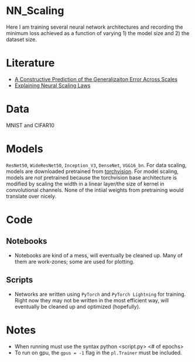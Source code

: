# NN_Scaling

Here I am training several neural network architectures and recording the minimum loss achieved as a function of varying 1) the model size and 2) the dataset size.

# Literature

* [A Constructive Prediction of the Generalizaiton Error Across Scales](https://arxiv.org/abs/1909.12673)
* [Explaining Neural Scaling Laws](https://arxiv.org/abs/2102.06701)

# Data

MNIST and CIFAR10

# Models

`ResNet50`, `WideResNet50`, `Inception_V3`, `DenseNet`, `VGG16_bn`. For data scaling, models are downloaded pretrained from [torchvision](https://pytorch.org/vision/0.8/models.html). For model scaling, models are *not* pretrained because the torchvision base architecture is modified by scaling the width in a linear layer/the size of kernel in convolutional channels. None of the intiial weights from pretraining would translate over nicely.

# Code

## Notebooks

* Notebooks are kind of a mess, will eventually be cleaned up. Many of them are work-zones; some are used for plotting.

## Scripts

* Networks are written using `PyTorch` and `PyTorch Lightning` for training. Right now they may not be written in the most efficient way, will eventually be cleaned up and optimized (hopefully).

# Notes
* When running must use the syntax python <script.py> <# of epochs> <scaling parameter>
* To run on gpu, the `gpus = -1` flag in the `pl.Trainer` must be included.

